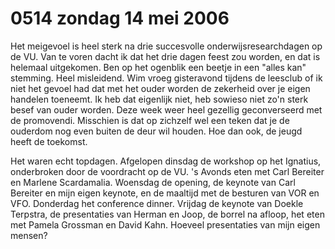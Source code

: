 # 0514 zondag 14 mei 2006
Het meigevoel is heel sterk na drie succesvolle onderwijsresearchdagen op de VU. Van te voren dacht ik dat het drie dagen feest zou worden, en dat is helemaal uitgekomen. Ben op het ogenblik een beetje in een "alles kan" stemming. Heel misleidend. Wim vroeg gisteravond tijdens de leesclub of ik niet het gevoel had dat met het ouder worden de zekerheid over je eigen handelen toeneemt. Ik heb dat eigenlijk niet, heb sowieso niet zo'n sterk besef van ouder worden. Deze week weer heel gezellig geconverseerd met de promovendi. Misschien is dat op zichzelf wel een teken dat je de ouderdom nog even buiten de deur wil houden. Hoe dan ook, de jeugd heeft de toekomst. 

Het waren echt topdagen. Afgelopen dinsdag de workshop op het Ignatius, onderbroken door de voordracht op de VU. 's Avonds eten met Carl Bereiter en Marlene Scardamalia. Woensdag de opening, de keynote van Carl Bereiter en mijn eigen keynote, en de maaltijd met de besturen van VOR en VFO. Donderdag het conference dinner. Vrijdag de keynote van Doekle Terpstra, de presentaties van Herman en Joop, de borrel na afloop, het eten met Pamela Grossman en David Kahn. Hoeveel presentaties van mijn eigen mensen?